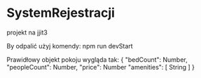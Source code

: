 # SystemRejestracji
projekt na jjit3

By odpalić użyj komendy:
npm run devStart

Prawidłowy objekt pokoju wygląda tak:
{
    "bedCount": Number,
    "peopleCount": Number,
    "price": Number
    "amenities": [ String ]
}
